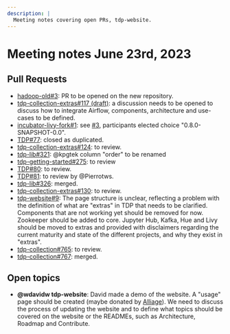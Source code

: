 ```yaml
---
description: |
  Meeting notes covering open PRs, tdp-website.
---
```


# Meeting notes June 23rd, 2023

## Pull Requests

- [hadoop-old#3](https://github.com/TOSIT-IO/hadoop-old/pull/4): PR to be opened on the new repository.
- [tdp-collection-extras#117 (draft)](https://github.com/TOSIT-IO/tdp-collection-extras/pull/117): a discussion needs to be opened to discuss how to integrate Airflow, components, architecture and use-cases to be defined.
- [incubator-livy-fork#1](https://github.com/TOSIT-IO/incubator-livy-fork/pull/1): see [#3](https://github.com/TOSIT-IO/incubator-livy-fork/issues/3), participants elected choice "0.8.0-SNAPSHOT-0.0".
- [TDP#77](https://github.com/TOSIT-IO/TDP/pull/77): closed as duplicated.
- [tdp-collection-extras#124](https://github.com/TOSIT-IO/tdp-collection-extras/pull/124): to review.
- [tdp-lib#321](https://github.com/TOSIT-IO/tdp-lib/pull/321): @kpgtek column "order" to be renamed
- [tdp-getting-started#275](https://github.com/TOSIT-IO/tdp-getting-started/pull/275): to review
- [TDP#80](https://github.com/TOSIT-IO/TDP/pull/80): to review.
- [TDP#81](https://github.com/TOSIT-IO/TDP/pull/81): to review by @Pierrotws.
- [tdp-lib#326](https://github.com/TOSIT-IO/tdp-lib/pull/326): merged.
- [tdp-collection-extras#130](https://github.com/TOSIT-IO/tdp-collection-extras/pull/130): to review.
- [tdp-website#9](https://github.com/TOSIT-IO/tdp-website/pull/9): The page structure is unclear, reflecting a problem with the definition of what are "extras" in TDP that needs to be clarified. Components that are not working yet should be removed for now. Zookeeper should be added to core. Jupyter Hub, Kafka, Hue and Livy should be moved to extras and provided with disclaimers regarding the current maturity and state of the different projects, and why they exist in "extras".
- [tdp-collection#765](https://github.com/TOSIT-IO/tdp-collection/pull/765): to review.
- [tdp-collection#767](https://github.com/TOSIT-IO/tdp-collection/pull/767): merged.

## Open topics

- **@wdavidw tdp-website**: David made a demo of the website. A "usage" page should be created (maybe donated by [Alliage](https://www.alliage.io/)). We need to discuss the process of updating the website and to define what topics should be covered on the website or the READMEs, such as Architecture, Roadmap and Contribute.
